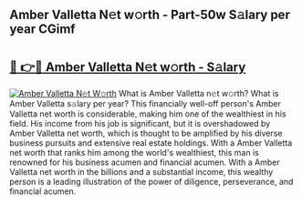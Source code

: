 ## Amber Valletta N𝚎t w𝚘rth - Part-50w S𝚊lary per year CGimf

# <h2><a href="http://gc47m4.nevu.top/?p=Amber+Valletta">🔗 👉🔴 Amber Valletta N𝚎t w𝚘rth - S𝚊lary</a></h2>

[![Amber Valletta N𝚎t W𝚘rth](https://i.imgur.com/Oavwk0R.jpeg)](http://gc47m4.nevu.top/?p=Amber+Valletta)
What is Amber Valletta n𝚎t w𝚘rth? What is Amber Valletta s𝚊lary per year?
This financially well-off person's Amber Valletta net worth is considerable, making him one of the wealthiest in his field. His income from his job is significant, but it is overshadowed by Amber Valletta net worth, which is thought to be amplified by his diverse business pursuits and extensive real estate holdings. With a Amber Valletta net worth that ranks him among the world's wealthiest, this man is renowned for his business acumen and financial acumen. With a Amber Valletta net worth in the billions and a substantial income, this wealthy person is a leading illustration of the power of diligence, perseverance, and financial acumen.
